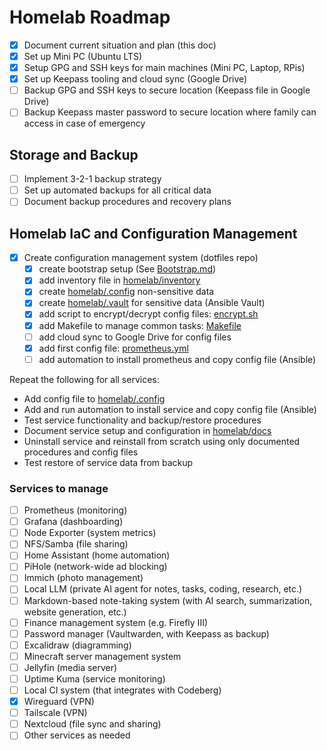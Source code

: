 # Homelab Roadmap
- [x] Document current situation and plan (this doc)
- [x] Set up Mini PC (Ubuntu LTS)
- [x] Setup GPG and SSH keys for main machines (Mini PC, Laptop, RPis)
- [x] Set up Keepass tooling and cloud sync (Google Drive)
- [ ] Backup GPG and SSH keys to secure location (Keepass file in Google Drive)
- [ ] Backup Keepass master password to secure location where family can access in case of emergency

## Storage and Backup
- [ ] Implement 3-2-1 backup strategy
- [ ] Set up automated backups for all critical data
- [ ] Document backup procedures and recovery plans

## Homelab IaC and Configuration Management
- [x] Create configuration management system (dotfiles repo)
  - [x] create bootstrap setup (See [Bootstrap.md](./Bootstrap.md))
  - [x] add inventory file in [homelab/inventory](../inventory)
  - [x] create [homelab/.config](../.config) non-sensitive data
  - [x] create [homelab/.vault](../.vault) for sensitive data (Ansible Vault)
  - [x] add script to encrypt/decrypt config files: [encrypt.sh](../scripts/vault-tool.sh)
  - [x] add Makefile to manage common tasks: [Makefile](../Makefile)
  - [ ] add cloud sync to Google Drive for config files
  - [x] add first config file: [prometheus.yml](.config/prometheus.yml)
  - [ ] add automation to install prometheus and copy config file (Ansible)

Repeat the following for all services:
- Add config file to [homelab/.config](.config)
- Add and run automation to install service and copy config file (Ansible)
- Test service functionality and backup/restore procedures
- Document service setup and configuration in [homelab/docs](docs)
- Uninstall service and reinstall from scratch using only documented procedures and config files
- Test restore of service data from backup

### Services to manage
- [ ] Prometheus (monitoring)
- [ ] Grafana (dashboarding)
- [ ] Node Exporter (system metrics)
- [ ] NFS/Samba (file sharing)
- [ ] Home Assistant (home automation)
- [ ] PiHole (network-wide ad blocking)
- [ ] Immich (photo management)
- [ ] Local LLM (private AI agent for notes, tasks, coding, research, etc.)
- [ ] Markdown-based note-taking system (with AI search, summarization, website generation, etc.)
- [ ] Finance management system (e.g. Firefly III)
- [ ] Password manager (Vaultwarden, with Keepass as backup)
- [ ] Excalidraw (diagramming)
- [ ] Minecraft server management system
- [ ] Jellyfin (media server)
- [ ] Uptime Kuma (service monitoring)
- [ ] Local CI system (that integrates with Codeberg)
- [x] Wireguard (VPN)
- [ ] Tailscale (VPN)
- [ ] Nextcloud (file sync and sharing)
- [ ] Other services as needed
